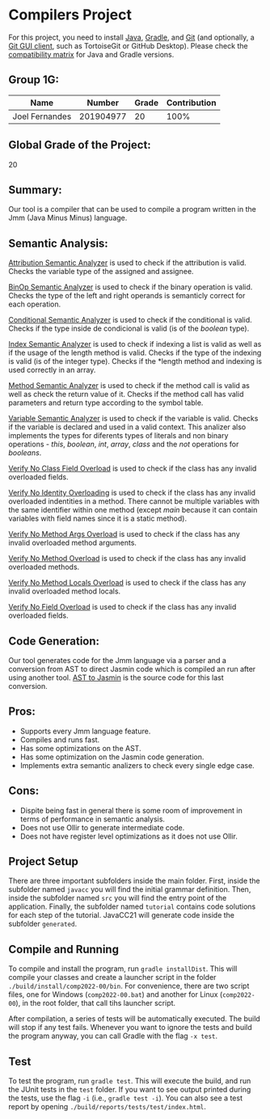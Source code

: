 # Compilers Project

For this project, you need to install [Java](https://jdk.java.net/), [Gradle](https://gradle.org/install/), and [Git](https://git-scm.com/downloads/) (and optionally, a [Git GUI client](https://git-scm.com/downloads/guis), such as TortoiseGit or GitHub Desktop). Please check the [compatibility matrix](https://docs.gradle.org/current/userguide/compatibility.html) for Java and Gradle versions.

## Group 1G:

| Name           | Number    | Grade | Contribution |
|----------------|-----------|-------|--------------|
| Joel Fernandes | 201904977 | 20    | 100%         |

## Global Grade of the Project:
20

## Summary:

Our tool is a compiler that can be used to compile a program written in the Jmm (Java Minus Minus) language.


## Semantic Analysis:

[Attribution Semantic Analyzer](./src/pt/up/fe/comp/analysers/AttributionSemanticAnalyser.java) is used to check if the attribution is valid. Checks the variable type of the assigned and assignee.

[BinOp Semantic Analyzer](./src/pt/up/fe/comp/analysers/BinOpSemanticAnalyser.java) is used to check if the binary operation is valid. Checks the type of the left and right operands is semanticly correct for each operation.

[Conditional Semantic Analyzer](./src/pt/up/fe/comp/analysers/ConditionalSemanticAnalyser.java) is used to check if the conditional is valid. Checks if the type inside de condicional is valid (is of the *boolean* type).

[Index Semantic Analyzer](./src/pt/up/fe/comp/analysers/IndexSemanticAnalyser.java) is used to check if indexing  a list is valid as well as if the usage of the length method is valid. Checks if the type of the indexing is valid (is of the integer type). Checks if the *length method and indexing is used correctly in an array.

[Method Semantic Analyzer](./src/pt/up/fe/comp/analysers/MethodSemanticAnalyser.java) is used to check if the method call is valid as well as check the return value of it. Checks if the method call has valid parameters and return type according to the symbol table.

[Variable Semantic Analyzer](./src/pt/up/fe/comp/analysers/VariableSemanticAnalyser.java) is used to check if the variable is valid. Checks if the variable is declared and used in a valid context. This analizer also implements the types for diferents types of literals and non binary operations - *this*, *boolean*, *int*, *array*, *class* and the *not* operations for *booleans*.

[Verify No Class Field Overload](./src/pt/up/fe/comp/analysers/VerifyNoClassFieldOverload.java) is used to check if the class has any invalid overloaded fields.

[Verify No Identity Overloading](./src/pt/up/fe/comp/analysers/VerifyNoIdentityOverloading.java) is used to check if the class has any invalid overloaded indentities in a method. There cannot be multiple variables with the same identifier within one method (except *main* because it can contain variables with field names since it is a static method).

[Verify No Method Args Overload](./src/pt/up/fe/comp/analysers/VerifyNoMethodArgsOverload.java) is used to check if the class has any invalid overloaded method arguments.

[Verify No Method Overload](./src/pt/up/fe/comp/analysers/VerifyNoMethodOverload.java) is used to check if the class has any invalid overloaded methods.

[Verify No Method Locals Overload](./src/pt/up/fe/comp/analysers/VerifyNoMethodLocalsOverload.java) is used to check if the class has any invalid overloaded method locals.

[Verify No Field Overload](./src/pt/up/fe/comp/analysers/VerifyNoFieldOverload.java) is used to check if the class has any invalid overloaded fields.

## Code Generation:

Our tool generates code for the Jmm language via a parser and a conversion from AST to direct Jasmin code which is compiled an run after using another tool. [AST to Jasmin](./src/pt/up/fe/comp/visitors/AstToJasminVisitor.java) is the source code for this last conversion.

## Pros:

- Supports every Jmm language feature.
- Compiles and runs fast.
- Has some optimizations on the AST.
- Has some optimization on the Jasmin code generation.
- Implements extra semantic analizers to check every single edge case.

## Cons:

- Dispite being fast in general there is some room of improvement in terms of performance in semantic analysis.
- Does not use Ollir to generate intermediate code.
- Does not have register level optimizations as it does not use Ollir.

## Project Setup

There are three important subfolders inside the main folder. First, inside the subfolder named ``javacc`` you will find the initial grammar definition. Then, inside the subfolder named ``src`` you will find the entry point of the application. Finally, the subfolder named ``tutorial`` contains code solutions for each step of the tutorial. JavaCC21 will generate code inside the subfolder ``generated``.

## Compile and Running

To compile and install the program, run ``gradle installDist``. This will compile your classes and create a launcher script in the folder ``./build/install/comp2022-00/bin``. For convenience, there are two script files, one for Windows (``comp2022-00.bat``) and another for Linux (``comp2022-00``), in the root folder, that call tihs launcher script.

After compilation, a series of tests will be automatically executed. The build will stop if any test fails. Whenever you want to ignore the tests and build the program anyway, you can call Gradle with the flag ``-x test``.

## Test

To test the program, run ``gradle test``. This will execute the build, and run the JUnit tests in the ``test`` folder. If you want to see output printed during the tests, use the flag ``-i`` (i.e., ``gradle test -i``).
You can also see a test report by opening ``./build/reports/tests/test/index.html``.
